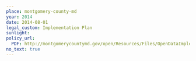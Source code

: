 ```yaml
---
place: montgomery-county-md
year: 2014
date: 2014-08-01
legal_custom: Implementation Plan
sunlight:
policy_url:
  PDF: http://montgomerycountymd.gov/open/Resources/Files/OpenDataImplementationPlan_FY14.pdf
no_text: true
---
```

